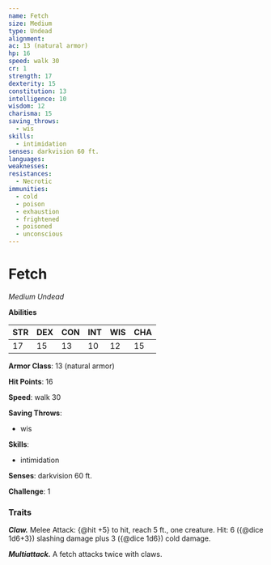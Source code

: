 ```yaml
---
name: Fetch
size: Medium
type: Undead
alignment: 
ac: 13 (natural armor)
hp: 16
speed: walk 30
cr: 1
strength: 17
dexterity: 15
constitution: 13
intelligence: 10
wisdom: 12
charisma: 15
saving_throws:
  - wis
skills:
  - intimidation
senses: darkvision 60 ft.
languages:
weaknesses:
resistances:
  - Necrotic
immunities:
  - cold
  - poison
  - exhaustion
  - frightened
  - poisoned
  - unconscious
---
```


# Fetch

*Medium Undead*

**Abilities**

| STR | DEX | CON | INT | WIS | CHA |
| --- | --- | --- | --- | --- | --- |
| 17 | 15 | 13 | 10 | 12 | 15 |

**Armor Class**: 13 (natural armor)

**Hit Points**: 16

**Speed**: walk 30

**Saving Throws**:
  - wis

**Skills**:
  - intimidation

**Senses**: darkvision 60 ft.

**Challenge**: 1

### Traits
***Claw.*** Melee Attack: {@hit +5} to hit, reach 5 ft., one creature. Hit: 6 ({@dice 1d6+3}) slashing damage plus 3 ({@dice 1d6}) cold damage.

***Multiattack.*** A fetch attacks twice with claws.


